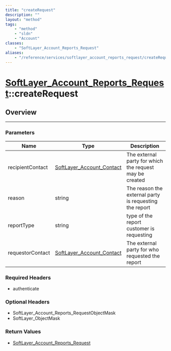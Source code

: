 ```yaml
---
title: "createRequest"
description: ""
layout: "method"
tags:
    - "method"
    - "sldn"
    - "Account"
classes:
    - "SoftLayer_Account_Reports_Request"
aliases:
    - "/reference/services/softlayer_account_reports_request/createRequest"
---
```

# [SoftLayer_Account_Reports_Request](/reference/services/SoftLayer_Account_Reports_Request)::createRequest




## Overview 


-----

### Parameters 
|Name | Type | Description |
| --- | --- | --- |
|recipientContact| <a href='/reference/datatypes/SoftLayer_Account_Contact'>SoftLayer_Account_Contact </a>| The external party for which the request may be created|
|reason| string| The reason the external party is requesting the report|
|reportType| string| type of the report customer is requesting|
|requestorContact| <a href='/reference/datatypes/SoftLayer_Account_Contact'>SoftLayer_Account_Contact </a>| The external party for who requested the report|


### Required Headers
* authenticate


### Optional Headers
* SoftLayer_Account_Reports_RequestObjectMask
* SoftLayer_ObjectMask

### Return Values
* <a href='/reference/datatypes/SoftLayer_Account_Reports_Request'>SoftLayer_Account_Reports_Request </a>




